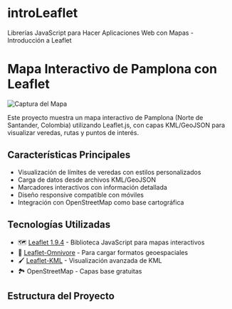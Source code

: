 # introLeaflet
Librerías JavaScript para Hacer Aplicaciones Web con Mapas - Introducción a Leaflet

# Mapa Interactivo de Pamplona con Leaflet

![Captura del Mapa](screenshot.png) <!-- Añade luego una imagen de preview -->

Este proyecto muestra un mapa interactivo de Pamplona (Norte de Santander, Colombia) utilizando Leaflet.js, con capas KML/GeoJSON para visualizar veredas, rutas y puntos de interés.

## Características Principales

- Visualización de límites de veredas con estilos personalizados
- Carga de datos desde archivos KML/GeoJSON
- Marcadores interactivos con información detallada
- Diseño responsive compatible con móviles
- Integración con OpenStreetMap como base cartográfica

## Tecnologías Utilizadas

- 🗺️ [Leaflet 1.9.4](https://leafletjs.com/) - Biblioteca JavaScript para mapas interactivos
- 📂 [Leaflet-Omnivore](https://github.com/mapbox/leaflet-omnivore) - Para cargar formatos geoespaciales
- 🖌️ [Leaflet-KML](https://github.com/mapbox/leaflet-kml) - Visualización avanzada de KML
- 🏞️ OpenStreetMap - Capas base gratuitas

## Estructura del Proyecto
